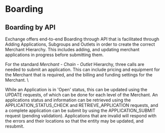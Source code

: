 # Boarding

## Boarding by API

Exchange offers end-to-end Boarding through API that is facilitated through Adding Applications, Subgroups and Outlets in order to create the correct Merchant Hierarchy. This includes adding, and updating merchant applications in progress before submitting them.

For the standard *Merchant - Chain - Outlet*  Hierarchy, three calls are needed to submit an application.
This can include pricing and equipment for the Merchant that is required, and the billing and funding settings for the Merchant. \

While an Application is in 'Open' status, this can be updated using the UPDATE requests, of which can be done for each level of the Merchant.
An applications status and information can be retrieved using the APPLICATION_STATUS_CHECK and RETRIEVE_APPLICATION requests, and a complete application can be submit by using the APPLICATION_SUBMIT request (pending validation). 
Applications that are invalid will respond with the errors and their locations so that the entity may be updated, and resubmit. 

